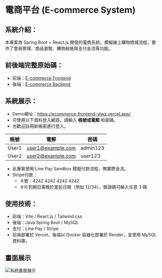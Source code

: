 # 電商平台 (E-commerce System)

## 系統介紹：
本專案為 Spring Boot + React.js 開發的電商系統，模擬線上購物商城流程，實作了會員管理、商品瀏覽、購物結帳與支付金流等功能。

## 前後端完整原始碼：
- 前端：[E-commerce Frontend](https://github.com/felixven/ecommerce-frontend.git)
- 後端：[E-commerce Backend](https://github.com/felixven/ecommerce-backend.git)

## 系統展示：
- Demo網址：https://ecommerce-frontend-ylwz.vercel.app/
- 可使用以下資料登入網頁，請輸入 **帳號或電郵** 和密碼。  
- 也歡迎註冊新帳密進行登入。

|帳號     |電郵                   |密碼      |
|--------|--------------------- |----------|
| User1  | user1@example.com    |admin123  |
| User2  |user2@example.com    |user123   |
- 此專案使用 Line Pay Sandbox 模擬付款流程，無實際金流。
- Stripe付款：
   - 卡號：4242 4242 4242 4242
   - 卡片到期日需晚於當前日期（例如 12/34），驗證碼可輸入任意 3 碼

## 使用技術：
- 前端：Vite / React.js / Tailwind.css
- 後端：Java Spring Boot / MySQL
- 支付：Line Pay / Stripe
- 前端部署於 Vercel，後端以 Docker 容器化部署於 Render，並使用 MySQL 資料庫。

## 畫面展示
![系統畫面展示](https://github.com/felixven/ecommerce-frontend/blob/main/docs/shopping-addcart-flow.gif?raw=true)


